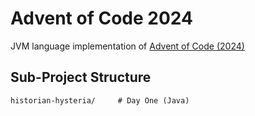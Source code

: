 # Advent of Code 2024
JVM language implementation of [Advent of Code (2024)](https://adventofcode.com/2024)

## Sub-Project Structure
```
historian-hysteria/     # Day One (Java)
```
